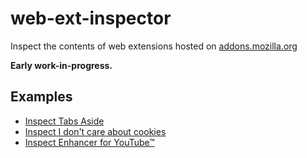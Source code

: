 # web-ext-inspector

Inspect the contents of web extensions hosted on [addons.mozilla.org](https://addons.mozilla.org)

**Early work-in-progress.**

## Examples

- [Inspect Tabs Aside](https://tim-we.github.io/web-ext-inspector/?extension=tabs-aside)
- [Inspect I don't care about cookies](https://tim-we.github.io/web-ext-inspector/?extension=i-dont-care-about-cookies)
- [Inspect Enhancer for YouTube™](https://tim-we.github.io/web-ext-inspector/?extension=enhancer-for-youtube)
